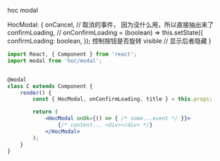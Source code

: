 
hoc modal

HocModal: {
	onCancel, // 取消的事件， 因为没什么用，所以直接抽出来了
	confirmLoading, // onConfirmLoading = (boolean) => this.setState({ confirmLoading: boolean, }); 控制按钮是否旋转
	visible // 显示后者隐藏
}

````jsx
import React, { Component } from 'react';
import modal from 'hoc/modal';


@modal
class C extends Component {
	render() {
		const { HocModal, onConfirmLoading, title } = this.props;

		return (
			<HocModal onOk={() => { /* some...event */ }}>
				{/* content... <div></div> */}
			</HocModal>
		);
	}
}


